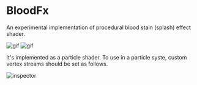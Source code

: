 # BloodFx

An experimental implementation of procedural blood stain (splash) effect shader.

![gif](https://i.imgur.com/X4OmGQq.gif) ![gif](https://i.imgur.com/wNftMm3.gif)

It's implemented as a particle shader.
To use in a particle syste, custom vertex streams should be set as follows.

![inspector](https://i.imgur.com/nfFohGF.png)
